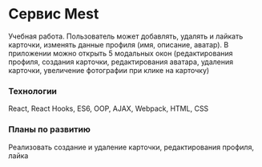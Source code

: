 # Cервис Mest

Учебная работа. Пользователь может добавлять, удалять и лайкать карточки, изменять данные профиля (имя, описание, аватар). В приложении можно открыть 5 модальных окон (редактирования профиля, создания карточки, редактирования аватара, удаления карточки, увеличение фотографии при клике на карточку)

### Технологии

React, React Hooks, ES6, OOP, AJAX, Webpack, HTML, CSS

### Планы по развитию

Реализовать создание и удаление карточки, редактирования профиля, лайка
